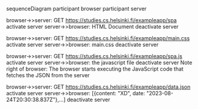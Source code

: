 sequenceDiagram
  participant browser
  participant server

  browser->>server: GET https://studies.cs.helsinki.fi/exampleapp/spa
  activate server
  server->>browser: HTML Document
  deactivate server

  browser->>server: GET https://studies.cs.helsinki.fi/exampleapp/main.css
  activate server
  server->>browser: main.css
  deactivate server

  browser->>server: GET https://studies.cs.helsinki.fi/exampleapp/spa.js
  activate server
  server->>browser: the javascript file
  deactivate server
  Note right of browser: The browser starts executing the JavaScript code that fetches the JSON from the server
  
  browser->>server: GET https://studies.cs.helsinki.fi/exampleapp/data.json
  activate server
  server->>browser: [{content: "XD", date: "2023-08-24T20:30:38.837Z"},…]
  deactivate server
